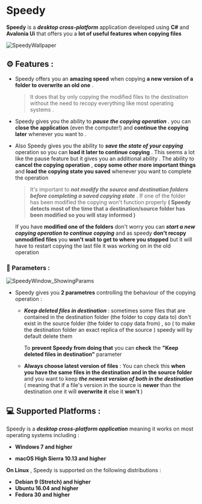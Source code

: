 # Speedy

**Speedy** is a ***desktop cross-platform*** application developed using **C#** and **Avalonia Ui** that offers you a **lot of useful features when copying files**

![SpeedyWallpaper](https://github.com/YWilix/Speedy/assets/87858497/9f2c7df5-3481-4b90-8e25-67037d1636ac)

## :gear: Features :

+ Speedy offers you an **amazing speed** when copying **a new version of a folder to overwrite an old one** .
  
    > It does that by only copying the modified files to the destination without the need to recopy everything like most operating systems .

+ Speedy gives you the ability to ***pause the copying operation*** . you can **close the application** (even the computer!) and **continue the copying later** whenever you want to .

+ Also Speedy gives you the ability to ***save the state of your copying*** operation so you can **load it later to continue copying** . This seems a lot like the pause feature but it gives you an additional ability . The ability to **cancel the copying operation** , **copy some other more important things** and **load the copying state you saved** whenever you want to complete the operation

     > It's important to ***not modify the source and destination folders before completing a saved copying state*** . If one of the folder has been modified the copying won't function properly **( Speedy detects most of the time that a destination/source folder has been modified so you will stay informed )** 

    If you have **modified one of the folders** don't worry you can ***start a new copying operation to continue copying*** and as speedy **don't recopy unmodified files** you **won't wait to get to where you stopped** but it will have to restart copying the last file it was working on in the old operation
     
### :wrench: Parameters :

![SpeedyWindow_ShowingParams](https://github.com/YWilix/Speedy/assets/87858497/10877527-be76-4327-a10d-8492f292d2f0)

+ Speedy gives you **2 parametres** controlling the behaviour of the copying operation :
     
     - ***Keep deleted files in destination*** : sometimes some files that are contained in the destination folder (the folder to copy data to) don't exist in the source folder (the folder to copy data from) , so ( to make the destination folder an exact replica of the source ) speedy will by default delete them
       
       To **prevent Speedy from doing that** you can **check** the **"Keep deleted files in destination"** parameter
       
  - **Always choose latest version of files** : You can check this **when you have the same files in the destination and in the source folder** and you want to keep ***the newest version of both in the destination*** ( meaning that if a file's version in the source is **newer** than the destination one it will **overwrite it** else it **won't** )

## :computer: Supported Platforms :
Speedy is a ***desktop cross-platform application*** meaning it works on most operating systems including :

+ **Windows 7 and higher** 

+ **macOS High Sierra 10.13 and higher**

**On Linux** , Speedy is supported on the following distributions :

+ **Debian 9 (Stretch) and higher**
+ **Ubuntu 16.04 and higher**
+ **Fedora 30 and higher**
